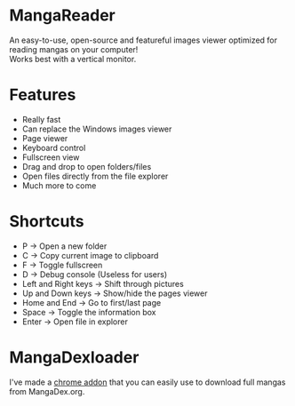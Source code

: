# MangaReader
An easy-to-use, open-source and featureful images viewer optimized for reading mangas on your computer!  
Works best with a vertical monitor.

# Features
- Really fast
- Can replace the Windows images viewer
- Page viewer
- Keyboard control
- Fullscreen view
- Drag and drop to open folders/files
- Open files directly from the file explorer
- Much more to come

# Shortcuts
- P -> Open a new folder
- C -> Copy current image to clipboard
- F -> Toggle fullscreen
- D -> Debug console (Useless for users)
- Left and Right keys -> Shift through pictures
- Up and Down keys -> Show/hide the pages viewer
- Home and End -> Go to first/last page
- Space -> Toggle the information box
- Enter -> Open file in explorer

# MangaDexloader
I've made a [chrome addon](https://github.com/ZoeyDesautels/MangaDexloader) that you can easily use to download full mangas from MangaDex.org.